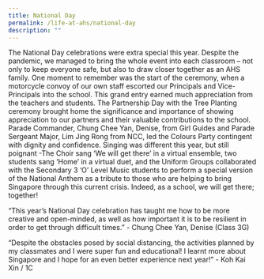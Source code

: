 ```yaml
---
title: National Day
permalink: /life-at-ahs/national-day
description: ""
---
```

The National Day celebrations were extra special this year. Despite the pandemic, we managed to bring the whole event into each classroom – not only to keep everyone safe, but also to draw closer together as an AHS family. One moment to remember was the start of the ceremony, when a motorcycle convoy of our own staff escorted our Principals and Vice-Principals into the school. This grand entry earned much appreciation from the teachers and students. The Partnership Day with the Tree Planting ceremony brought home the significance and importance of showing appreciation to our partners and their valuable contributions to the school. Parade Commander, Chung Chee Yan, Denise, from Girl Guides and Parade Sergeant Major, Lim Jing Rong from NCC, led the Colours Party contingent with dignity and confidence. Singing was different this year, but still poignant -The Choir sang ‘We will get there’ in a virtual ensemble, two students sang ‘Home’ in a virtual duet, and the Uniform Groups collaborated with the Secondary 3 ‘O’ Level Music students to perform a special version of the National Anthem as a tribute to those who are helping to bring Singapore through this current crisis. Indeed, as a school, we will get there; together!

“This year’s National Day celebration has taught me how to be more creative and open-minded, as well as how important it is to be resilient in order to get through difficult times.” - Chung Chee Yan, Denise (Class 3G)

“Despite the obstacles posed by social distancing, the activities planned by my classmates and I were super fun and educational! I learnt more about Singapore and I hope for an even better experience next year!” - Koh Kai Xin / 1C